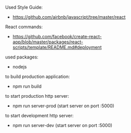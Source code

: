 Used Style Guide: 
-   https://github.com/airbnb/javascript/tree/master/react

React commands:
 -  https://github.com/facebook/create-react-app/blob/master/packages/react-scripts/template/README.md#deployment

used packages:
-   nodejs

to build production application:
-   npm run build 

to start production http server:
-   npm run server-prod (start server on port :5000)

to start development http server:
-   npm run server-dev (start server on port :5000)
